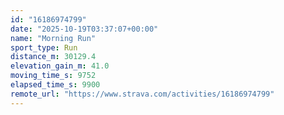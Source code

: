 ```yaml
---
id: "16186974799"
date: "2025-10-19T03:37:07+00:00"
name: "Morning Run"
sport_type: Run
distance_m: 30129.4
elevation_gain_m: 41.0
moving_time_s: 9752
elapsed_time_s: 9900
remote_url: "https://www.strava.com/activities/16186974799"
---
```

